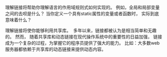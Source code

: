 

理解链接将帮助你理解语言的作用域规则式如何实现的。 例如，全局和局部变量之间的去呗是什么？ 当你定义一个具有static属性的变量或者函数时， 实际到底意味着什么？

理解链接将使你能够利用共享库。  多年以来，链接都被认为是相当简单和无趣的。 
然而， 随着共享库和动态链接在现代操作系统中的重要性的日益加强，
链接成为一个复杂的过程，为掌握它的程序员提供了强大的能力。 比如：大多数web服务器都依赖于共享库的动态链接来提供动态内容。

